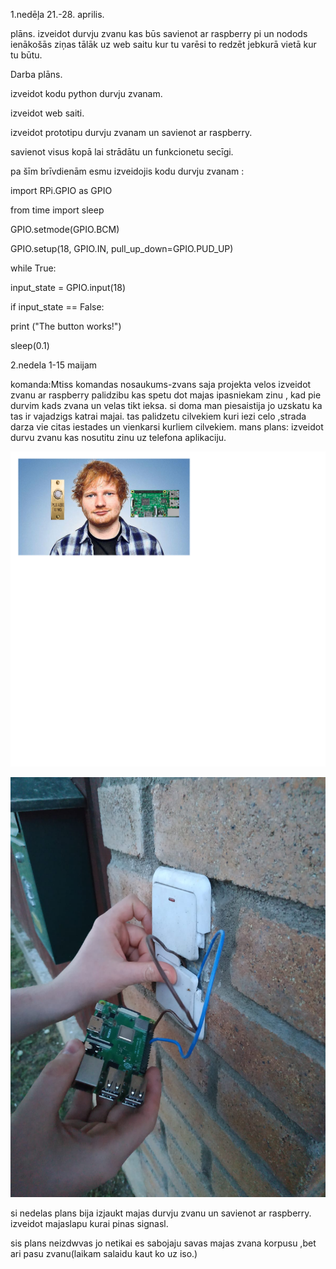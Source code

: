 1.nedēļa 21.-28. aprilis.

plāns.
izveidot durvju zvanu kas būs savienot ar raspberry pi un nodods ienākošās ziņas tālāk uz web saitu kur tu varēsi to redzēt jebkurā vietā kur tu būtu.

Darba plāns.

izveidot kodu python durvju zvanam.

izveidot web saiti.

izveidot prototipu durvju zvanam un savienot ar raspberry.

savienot visus kopā lai strādātu un funkcionetu secīgi.


pa šīm brīvdienām esmu izveidojis kodu durvju zvanam :

import RPi.GPIO as GPIO

from time import sleep

GPIO.setmode(GPIO.BCM)

GPIO.setup(18, GPIO.IN, pull_up_down=GPIO.PUD_UP)

while True:

input_state = GPIO.input(18)

if input_state == False:

print ("The button works!")

sleep(0.1)



2.nedela 1-15 maijam

komanda:Mtiss 
komandas nosaukums-zvans
saja projekta velos izveidot zvanu ar raspberry palidzibu kas spetu dot majas ipasniekam zinu , kad pie durvim kads zvana
un velas tikt ieksa. si doma man piesaistija jo uzskatu ka tas ir vajadzigs katrai majai. tas palidzetu cilvekiem kuri iezi celo ,strada darza vie citas iestades un vienkarsi kurliem cilvekiem.
mans plans: izveidot durvu zvanu kas nosutitu zinu uz telefona aplikaciju.

![Untitled.png](Untitled.png)

![zvans.jpeg](zvans.jpeg)

si nedelas plans bija izjaukt majas durvju zvanu un savienot ar raspberry. izveidot majaslapu kurai pinas signasl.

sis plans neizdwvas jo netikai es sabojaju savas majas zvana korpusu ,bet ari pasu zvanu(laikam salaidu kaut ko uz iso.)

